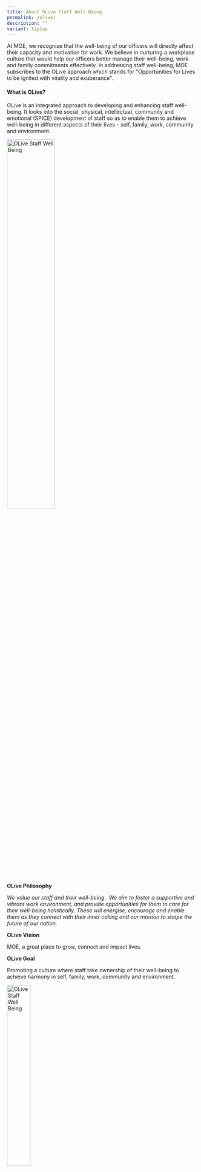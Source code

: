 ```yaml
---
title: About OLive Staff Well Being
permalink: /olive/
description: ""
variant: tiptap
---
```

<p>At MOE, we recognise that the well-being of our officers will directly
affect their capacity and motivation for work. We believe in nurturing
a workplace culture that would help our officers better manage their well-being,
work and family commitments effectively. In addressing staff well-being,
MOE subscribes to the OLive approach which stands for “Opportunities for&nbsp;Lives
to be&nbsp;ignited with&nbsp;vitality and&nbsp;exuberance”.</p>
<h4>What is OLive?</h4>
<p>OLive is an integrated approach to developing and enhancing staff well-being.
It looks into the social, physical, intellectual, community and emotional
(SPICE) development of staff so as to enable them to achieve well-being
in different aspects of their lives – self, family, work, community and
environment.</p>
<div class="isomer-image-wrapper">
<img style="width:50%;" height="auto" width="100%" alt="OLive Staff Well Being" src="/images/spice%20framework.PNG">
</div>
<p><strong>OLive Philosophy</strong>
</p>
<p><em>We value our staff and their well-being.&nbsp; We aim to foster a supportive and vibrant work environment, and provide opportunities for them to care for their well-being holistically.&nbsp;These will energise, encourage and enable them as they connect with their inner calling and our mission to shape the future of our nation.</em>
</p>
<p><strong>OLive Vision</strong>
</p>
<p>MOE, a great place to grow, connect and impact lives.</p>
<p><strong>OLive Goal</strong>
</p>
<p>Promoting a culture where staff take ownership of their well-being to
achieve harmony in self, family, work, community and environment.</p>
<div class="isomer-image-wrapper">
<img style="width:35%;" height="auto" width="100%" alt="OLive Staff Well Being" src="/images/moeolive_logo.png">
</div>
<p></p>